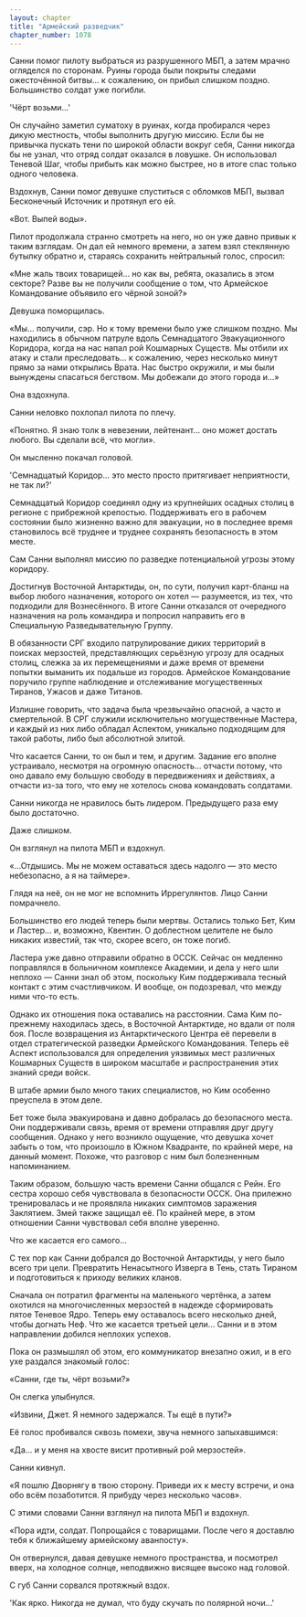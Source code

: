 ```yaml
---
layout: chapter
title: "Армейский разведчик"
chapter_number: 1078
---
```


Санни помог пилоту выбраться из разрушенного МБП, а затем мрачно огляделся по сторонам. Руины города были покрыты следами ожесточённой битвы... к сожалению, он прибыл слишком поздно. Большинство солдат уже погибли.

'Чёрт возьми...'

Он случайно заметил суматоху в руинах, когда пробирался через дикую местность, чтобы выполнить другую миссию. Если бы не привычка пускать тени по широкой области вокруг себя, Санни никогда бы не узнал, что отряд солдат оказался в ловушке. Он использовал Теневой Шаг, чтобы прибыть как можно быстрее, но в итоге спас только одного человека.

Вздохнув, Санни помог девушке спуститься с обломков МБП, вызвал Бесконечный Источник и протянул его ей.

«Вот. Выпей воды».

Пилот продолжала странно смотреть на него, но он уже давно привык к таким взглядам. Он дал ей немного времени, а затем взял стеклянную бутылку обратно и, стараясь сохранить нейтральный голос, спросил:

«Мне жаль твоих товарищей... но как вы, ребята, оказались в этом секторе? Разве вы не получили сообщение о том, что Армейское Командование объявило его чёрной зоной?»

Девушка поморщилась.

«Мы... получили, сэр. Но к тому времени было уже слишком поздно. Мы находились в обычном патруле вдоль Семнадцатого Эвакуационного Коридора, когда на нас напал рой Кошмарных Существ. Мы отбили их атаку и стали преследовать... к сожалению, через несколько минут прямо за нами открылись Врата. Нас быстро окружили, и мы были вынуждены спасаться бегством. Мы добежали до этого города и...»

Она вздохнула.

Санни неловко похлопал пилота по плечу.

«Понятно. Я знаю толк в невезении, лейтенант... оно может достать любого. Вы сделали всё, что могли».

Он мысленно покачал головой.

'Семнадцатый Коридор... это место просто притягивает неприятности, не так ли?'

Семнадцатый Коридор соединял одну из крупнейших осадных столиц в регионе с прибрежной крепостью. Поддерживать его в рабочем состоянии было жизненно важно для эвакуации, но в последнее время становилось всё труднее и труднее сохранять безопасность в этом месте.

Сам Санни выполнял миссию по разведке потенциальной угрозы этому коридору.

Достигнув Восточной Антарктиды, он, по сути, получил карт-бланш на выбор любого назначения, которого он хотел — разумеется, из тех, что подходили для Вознесённого. В итоге Санни отказался от очередного назначения на роль командира и попросил направить его в Специальную Разведывательную Группу.

В обязанности СРГ входило патрулирование диких территорий в поисках мерзостей, представляющих серьёзную угрозу для осадных столиц, слежка за их перемещениями и даже время от времени попытки выманить их подальше из городов. Армейское Командование поручило группе наблюдение и отслеживание могущественных Тиранов, Ужасов и даже Титанов.

Излишне говорить, что задача была чрезвычайно опасной, а часто и смертельной. В СРГ служили исключительно могущественные Мастера, и каждый из них либо обладал Аспектом, уникально подходящим для такой работы, либо был абсолютной элитой.

Что касается Санни, то он был и тем, и другим. Задание его вполне устраивало, несмотря на огромную опасность... отчасти потому, что оно давало ему большую свободу в передвижениях и действиях, а отчасти из-за того, что ему не хотелось снова командовать солдатами.

Санни никогда не нравилось быть лидером. Предыдущего раза ему было достаточно.

Даже слишком.

Он взглянул на пилота МБП и вздохнул.

«...Отдышись. Мы не можем оставаться здесь надолго — это место небезопасно, а я на таймере».

Глядя на неё, он не мог не вспомнить Иррегулянтов. Лицо Санни помрачнело.

Большинство его людей теперь были мертвы. Остались только Бет, Ким и Ластер... и, возможно, Квентин. О доблестном целителе не было никаких известий, так что, скорее всего, он тоже погиб.

Ластера уже давно отправили обратно в ОССК. Сейчас он медленно поправлялся в больничном комплексе Академии, и дела у него шли неплохо — Санни знал об этом, поскольку Ким поддерживала тесный контакт с этим счастливчиком. И вообще, он подозревал, что между ними что-то есть.

Однако их отношения пока оставались на расстоянии. Сама Ким по-прежнему находилась здесь, в Восточной Антарктиде, но вдали от поля боя. После возвращения из Антарктического Центра её перевели в отдел стратегической разведки Армейского Командования. Теперь её Аспект использовался для определения уязвимых мест различных Кошмарных Существ в широком масштабе и распространения этих знаний среди войск.

В штабе армии было много таких специалистов, но Ким особенно преуспела в этом деле.

Бет тоже была эвакуирована и давно добралась до безопасного места. Они поддерживали связь, время от времени отправляя друг другу сообщения. Однако у него возникло ощущение, что девушка хочет забыть о том, что произошло в Южном Квадранте, по крайней мере, на данный момент. Похоже, что разговор с ним был болезненным напоминанием.

Таким образом, большую часть времени Санни общался с Рейн. Его сестра хорошо себя чувствовала в безопасности ОССК. Она прилежно тренировалась и не проявляла никаких симптомов заражения Заклятием. Змей также защищал её. По крайней мере, в этом отношении Санни чувствовал себя вполне уверенно.

Что же касается его самого...

С тех пор как Санни добрался до Восточной Антарктиды, у него было всего три цели. Превратить Ненасытного Изверга в Тень, стать Тираном и подготовиться к приходу великих кланов.

Сначала он потратил фрагменты на маленького чертёнка, а затем охотился на многочисленных мерзостей в надежде сформировать пятое Теневое Ядро. Теперь ему оставалось всего несколько дней, чтобы догнать Неф. Что же касается третьей цели... Санни и в этом направлении добился неплохих успехов.

Пока он размышлял об этом, его коммуникатор внезапно ожил, и в его ухе раздался знакомый голос:

«Санни, где ты, чёрт возьми?»

Он слегка улыбнулся.

«Извини, Джет. Я немного задержался. Ты ещё в пути?»

Её голос пробивался сквозь помехи, звуча немного запыхавшимся:

«Да... и у меня на хвосте висит противный рой мерзостей».

Санни кивнул.

«Я пошлю Дворнягу в твою сторону. Приведи их к месту встречи, и она обо всём позаботится. Я прибуду через несколько часов».

С этими словами Санни взглянул на пилота МБП и вздохнул.

«Пора идти, солдат. Попрощайся с товарищами. После чего я доставлю тебя к ближайшему армейскому аванпосту».

Он отвернулся, давая девушке немного пространства, и посмотрел вверх, на холодное солнце, неподвижно висящее высоко над головой.

С губ Санни сорвался протяжный вздох.

'Как ярко. Никогда не думал, что буду скучать по полярной ночи...'